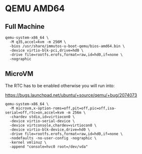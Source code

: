 # QEMU AMD64

## Full Machine

```shell
qemu-system-x86_64 \
  -M q35,accel=kvm -m 256M \
  -bios /usr/share/immutos-u-boot-qemu/bios-amd64.bin \
  -device virtio-blk-pci,drive=hd0 \
  -drive file=rootfs.erofs,format=raw,id=hd0,if=none \
  -nographic
```

## MicroVM

The RTC has to be enabled otherwise you will run into: 

https://bugs.launchpad.net/ubuntu/+source/qemu/+bug/2074073

```shell
qemu-system-x86_64 \
  -M microvm,x-option-roms=off,pit=off,pic=off,isa-serial=off,rtc=on,accel=kvm -m 256m \
  -chardev stdio,id=virtiocon0 \
  -device virtio-serial-device \
  -device virtconsole,chardev=virtiocon0 \
  -device virtio-blk-device,drive=hd0 \
  -drive file=rootfs.erofs,format=raw,id=hd0,if=none \
  -nodefaults -no-user-config -nographic \
  -kernel vmlinuz \
  -append "console=hvc0 root=/dev/vda"
```